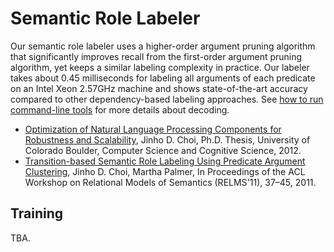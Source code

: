 # Semantic Role Labeler
Our semantic role labeler uses a higher-order argument pruning algorithm that significantly improves recall from the first-order argument pruning algorithm, yet keeps a similar labeling complexity in practice. Our labeler takes about 0.45 milliseconds for labeling all arguments of each predicate on an Intel Xeon 2.57GHz machine and shows state-of-the-art accuracy compared to other dependency-based labeling approaches. See [how to run command-line tools](../quick_start/command_line_tools.md) for more details about decoding.

* [Optimization of Natural Language Processing Components for Robustness and Scalability](https://dl.dropbox.com/u/15060914/publications/thesis-choijd.pdf), Jinho D. Choi, Ph.D. Thesis, University of Colorado Boulder, Computer Science and Cognitive Science, 2012.
* [Transition-based Semantic Role Labeling Using Predicate Argument Clustering](http://aclweb.org/anthology/W11-0906), Jinho D. Choi, Martha Palmer, In Proceedings of the ACL Workshop on Relational Models of Semantics (RELMS'11), 37–45, 2011.


## Training

TBA.
